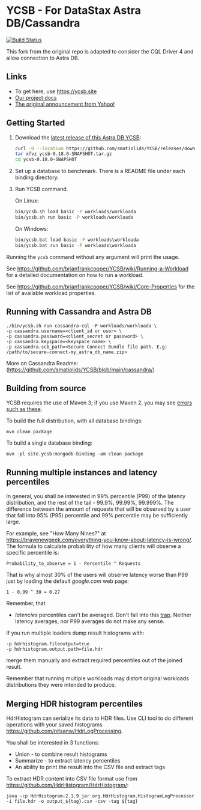 <!--
Copyright (c) 2010 Yahoo! Inc., 2012 - 2016 YCSB contributors.
All rights reserved.

Licensed under the Apache License, Version 2.0 (the "License"); you
may not use this file except in compliance with the License. You
may obtain a copy of the License at

http://www.apache.org/licenses/LICENSE-2.0

Unless required by applicable law or agreed to in writing, software
distributed under the License is distributed on an "AS IS" BASIS,
WITHOUT WARRANTIES OR CONDITIONS OF ANY KIND, either express or
implied. See the License for the specific language governing
permissions and limitations under the License. See accompanying
LICENSE file.
-->

YCSB - For DataStax Astra DB/Cassandra
====================================

[![Build Status](https://travis-ci.org/brianfrankcooper/YCSB.png?branch=master)](https://travis-ci.org/brianfrankcooper/YCSB)


This fork from the original repo is adapted to consider the CQL Driver 4 and allow connection to Astra DB.

Links
-----
* To get here, use https://ycsb.site
* [Our project docs](https://github.com/brianfrankcooper/YCSB/wiki)
* [The original announcement from Yahoo!](https://labs.yahoo.com/news/yahoo-cloud-serving-benchmark/)

Getting Started
---------------

1. Download the [latest release of this Astra DB YCSB](https://github.com/smatiolids/YCSB/releases/latest):

    ```sh
   curl -O --location https://github.com/smatiolids/YCSB/releases/download/v0.18.0-astra/ycsb-0.18.0-SNAPSHOT.tar.gz
   tar xfvz ycsb-0.18.0-SNAPSHOT.tar.gz
   cd ycsb-0.18.0-SNAPSHOT
    ```
    
2. Set up a database to benchmark. There is a README file under each binding 
   directory.

3. Run YCSB command. 

    On Linux:
    ```sh
    bin/ycsb.sh load basic -P workloads/workloada
    bin/ycsb.sh run basic -P workloads/workloada
    ```

    On Windows:
    ```bat
    bin/ycsb.bat load basic -P workloads\workloada
    bin/ycsb.bat run basic -P workloads\workloada
    ```

  Running the `ycsb` command without any argument will print the usage. 
   
  See https://github.com/brianfrankcooper/YCSB/wiki/Running-a-Workload
  for a detailed documentation on how to run a workload.

  See https://github.com/brianfrankcooper/YCSB/wiki/Core-Properties for 
  the list of available workload properties.


Running with Cassandra and Astra DB
--------------------


```
./bin/ycsb.sh run cassandra-cql -P workloads/workloada \
-p cassandra.username=<client_id or user> \
-p cassandra.password=<client_secret or password> \
-p cassandra.keyspace=<keyspace name> \
-p cassandra.scb_path=<Secure Connect Bundle file path. E.g: /path/to/secure-connect-my_astra_db_name.zip>
```

More on Cassandra Readme: (https://github.com/smatiolids/YCSB/blob/main/cassandra/)


Building from source
--------------------

YCSB requires the use of Maven 3; if you use Maven 2, you may see [errors
such as these](https://github.com/brianfrankcooper/YCSB/issues/406).

To build the full distribution, with all database bindings:

    mvn clean package

To build a single database binding:

    mvn -pl site.ycsb:mongodb-binding -am clean package

Running multiple instances and latency percentiles
--------------------------------------------------

In general, you shall be interested in 99% percentile (P99) of the latency
distribution, and the rest of the tail - 99.9%, 99.99%, 99.999%. The difference
between the amount of requests that will be observed by a user that fall
into 95% (P95) percentile and 99% percentile may be sufficiently large.

For example, see "How Many Nines?" at https://bravenewgeek.com/everything-you-know-about-latency-is-wrong/.
The formula to calculate probability of how many clients will observe
a specific percentile is: 

    Probability_to_observe = 1 - Percentile ^ Requests

That is why almost 30% of the users will observe latency worse than P99
just by loading the default _google.com_ web page:

    1 - 0.99 ^ 30 = 0.27

Remember, that

- _latencies_ percentiles can't be averaged. Don't fall into this
  [trap](http://latencytipoftheday.blogspot.com/2014/06/latencytipoftheday-you-cant-average.html).
  Neither latency averages, nor P99 averages do not make any sense.

If you run multiple loaders dump result histograms with:

    -p hdrhistogram.fileoutput=true
    -p hdrhistogram.output.path=file.hdr

merge them manually and extract required percentiles out of the
joined result.

Remember that running multiple workloads may distort original
workloads distributions they were intended to produce.

Merging HDR histogram percentiles
---------------------------------

HdrHistogram can serialize its data to HDR files. Use CLI tool
to do different operations with your saved histograms
https://github.com/nitsanw/HdrLogProcessing.

You shall be interested in 3 functions:

- Union - to combine result histograms
- Summarize - to extract latency percentiles
- An ability to print the result into the CSV file and extract tags

To extract HDR content into CSV file format use from
https://github.com/HdrHistogram/HdrHistogram/:

    java -cp HdrHistogram-2.1.9.jar org.HdrHistogram.HistogramLogProcessor -i file.hdr -o output_${tag}.csv -csv -tag ${tag}

